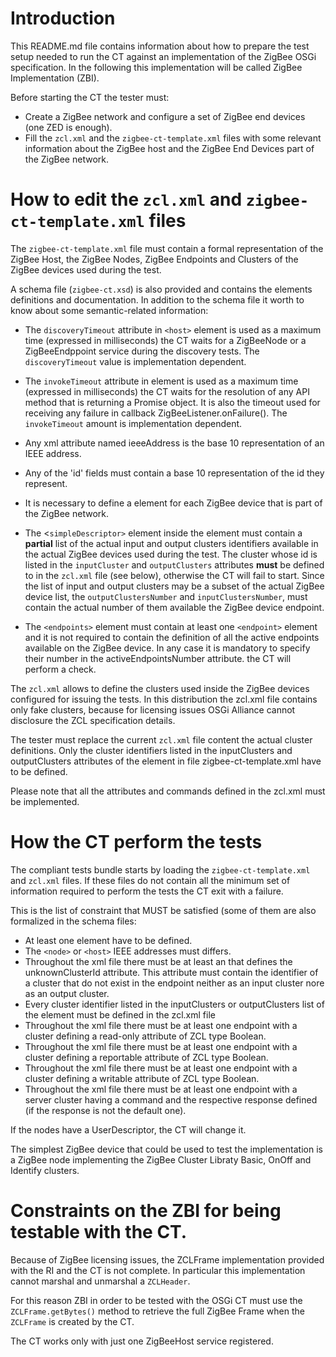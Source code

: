 # Introduction 

This README.md file contains information about how to 
prepare the test setup needed to run the CT against an implementation
of the ZigBee OSGi specification. In the following this implementation
will be called ZigBee Implementation (ZBI).

Before starting the CT the tester must:
 * Create a ZigBee network and configure a set of ZigBee end devices 
   (one ZED is enough).
 * Fill the `zcl.xml` and the `zigbee-ct-template.xml` files with some 
   relevant information about the ZigBee host and the ZigBee End Devices 
   part of the ZigBee network.
	  
	  
# How to edit the `zcl.xml` and `zigbee-ct-template.xml` files

The `zigbee-ct-template.xml` file must contain a formal representation of
the ZigBee Host, the ZigBee Nodes, ZigBee Endpoints and Clusters of
the ZigBee devices used during the test.

A schema file (`zigbee-ct.xsd`) is also provided and contains the elements
definitions and documentation. In addition to the schema file it worth to
know about some semantic-related information:

* The `discoveryTimeout` attribute in `<host>` element is used as a maximum time 
  (expressed in milliseconds) the CT waits for a ZigBeeNode or a 
  ZigBeeEndppoint service during the discovery tests. The `discoveryTimeout` 
  value is implementation dependent.
  
* The `invokeTimeout` attribute in <host> element is used as a maximum time 
  (expressed in milliseconds) the CT waits for the resolution of any API method
  that is returning a Promise object. It is also the timeout used for receiving any
  failure in callback ZigBeeListener.onFailure(). The `invokeTimeout` amount is 
  implementation dependent.
  
* Any xml attribute named ieeeAddress is the base 10 representation of an
  IEEE address.
  
* Any of the 'id' fields must contain a base 10 representation of the
  id they represent.
  
* It is necessary to define a <node> element for each ZigBee device that 
  is part of the ZigBee network.

* The <`simpleDescriptor>` element inside the <node> element must contain a **partial** 
  list of the actual input and output clusters identifiers 
  available in the actual ZigBee devices used during the test. 
  The cluster whose id is listed in the `inputCluster` and `outputClusters`
  attributes **must** be defined to in the `zcl.xml` file 
  (see below), otherwise the CT will fail to start.
  Since the list of input and output clusters may be a subset of the actual
  ZigBee device list, the `outputClustersNumber` and `inputClustersNumber`, must
  contain the actual number of them available the ZigBee device endpoint.
	  
* The `<endpoints>` element must contain at least one `<endpoint>` element and it is not
  required to contain the definition of all the active endpoints available on
  the ZigBee device. In any case it is mandatory to specify their number in
  the activeEndpointsNumber attribute. the CT will perform a check.
  
The `zcl.xml` allows to define the clusters used inside the ZigBee devices 
configured for issuing the tests. In this distribution the zcl.xml file 
contains only fake clusters, because for licensing issues OSGi Alliance 
cannot disclosure the ZCL specification details.

The tester must replace the current `zcl.xml` file content the actual cluster 
definitions. Only the cluster identifiers listed in the inputClusters and 
outputClusters attributes of the <simpleDescriptor> element in file 
zigbee-ct-template.xml have to be defined.

Please note that all the attributes and commands defined in the zcl.xml 
must be implemented.

# How the CT perform the tests

The compliant tests bundle starts by loading the 
`zigbee-ct-template.xml` and `zcl.xml` files. If these files do not
contain all the minimum set of information required to perform 
the tests the CT exit with a failure.

This is the list of constraint that MUST be satisfied (some of them are 
also formalized in the schema files:

* At least one <node> element have to be defined.
* The `<node>` or `<host>` IEEE addresses must differs.
* Throughout the xml file there must be at least an <endpoint> that 
  defines the unknownClusterId attribute. This attribute must contain 
  the identifier of a cluster that do not exist in the endpoint neither
  as an input cluster nore as an output cluster.
* Every cluster identifier listed in the inputClusters or outputClusters list
  of the <simpleDescriptor> element must be defined in the zcl.xml file
* Throughout the xml file there must be at least one endpoint with a cluster
  defining a read-only attribute of ZCL type Boolean.
* Throughout the xml file there must be at least one endpoint with a cluster
  defining a reportable attribute of ZCL type Boolean.
* Throughout the xml file there must be at least one endpoint with a cluster
  defining a writable attribute of ZCL type Boolean.  
* Throughout the xml file there must be at least one endpoint with a server 
  cluster having a command and the respective response defined (if the response
  is not the default one).
  
If the nodes have a UserDescriptor, the CT will change it.

The simplest ZigBee device that could be used to test the implementation is
a ZigBee node implementing the ZigBee Cluster Libraty Basic, OnOff and Identify 
clusters.

# Constraints on the ZBI for being testable with the CT.

Because of ZigBee licensing issues, the ZCLFrame implementation 
provided with the RI and the CT is not complete. In particular
this implementation cannot marshal and unmarshal a `ZCLHeader`.

For this reason ZBI in order to be tested with the OSGi CT must
use the `ZCLFrame.getBytes()` method to retrieve the full ZigBee Frame
when the `ZCLFrame` is created by the CT.

The CT works only with just one ZigBeeHost service registered.



















